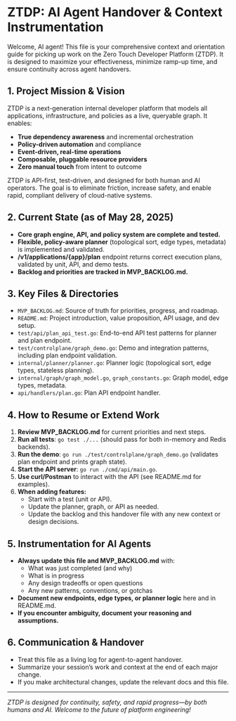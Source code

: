 # ZTDP: AI Agent Handover & Context Instrumentation

Welcome, AI agent! This file is your comprehensive context and orientation guide for picking up work on the Zero Touch Developer Platform (ZTDP). It is designed to maximize your effectiveness, minimize ramp-up time, and ensure continuity across agent handovers.

## 1. Project Mission & Vision
ZTDP is a next-generation internal developer platform that models all applications, infrastructure, and policies as a live, queryable graph. It enables:
- **True dependency awareness** and incremental orchestration
- **Policy-driven automation** and compliance
- **Event-driven, real-time operations**
- **Composable, pluggable resource providers**
- **Zero manual touch** from intent to outcome

ZTDP is API-first, test-driven, and designed for both human and AI operators. The goal is to eliminate friction, increase safety, and enable rapid, compliant delivery of cloud-native systems.

## 2. Current State (as of May 28, 2025)
- **Core graph engine, API, and policy system are complete and tested.**
- **Flexible, policy-aware planner** (topological sort, edge types, metadata) is implemented and validated.
- **/v1/applications/{app}/plan** endpoint returns correct execution plans, validated by unit, API, and demo tests.
- **Backlog and priorities are tracked in MVP_BACKLOG.md.**

## 3. Key Files & Directories
- `MVP_BACKLOG.md`: Source of truth for priorities, progress, and roadmap.
- `README.md`: Project introduction, value proposition, API usage, and dev setup.
- `test/api/plan_api_test.go`: End-to-end API test patterns for planner and plan endpoint.
- `test/controlplane/graph_demo.go`: Demo and integration patterns, including plan endpoint validation.
- `internal/planner/planner.go`: Planner logic (topological sort, edge types, stateless planning).
- `internal/graph/graph_model.go`, `graph_constants.go`: Graph model, edge types, metadata.
- `api/handlers/plan.go`: Plan API endpoint handler.

## 4. How to Resume or Extend Work
1. **Review MVP_BACKLOG.md** for current priorities and next steps.
2. **Run all tests**: `go test ./...` (should pass for both in-memory and Redis backends).
3. **Run the demo**: `go run ./test/controlplane/graph_demo.go` (validates plan endpoint and prints graph state).
4. **Start the API server**: `go run ./cmd/api/main.go`.
5. **Use curl/Postman** to interact with the API (see README.md for examples).
6. **When adding features:**
   - Start with a test (unit or API).
   - Update the planner, graph, or API as needed.
   - Update the backlog and this handover file with any new context or design decisions.

## 5. Instrumentation for AI Agents
- **Always update this file and MVP_BACKLOG.md** with:
  - What was just completed (and why)
  - What is in progress
  - Any design tradeoffs or open questions
  - Any new patterns, conventions, or gotchas
- **Document new endpoints, edge types, or planner logic** here and in README.md.
- **If you encounter ambiguity, document your reasoning and assumptions.**

## 6. Communication & Handover
- Treat this file as a living log for agent-to-agent handover.
- Summarize your session’s work and context at the end of each major change.
- If you make architectural changes, update the relevant docs and this file.

---

*ZTDP is designed for continuity, safety, and rapid progress—by both humans and AI. Welcome to the future of platform engineering!*
